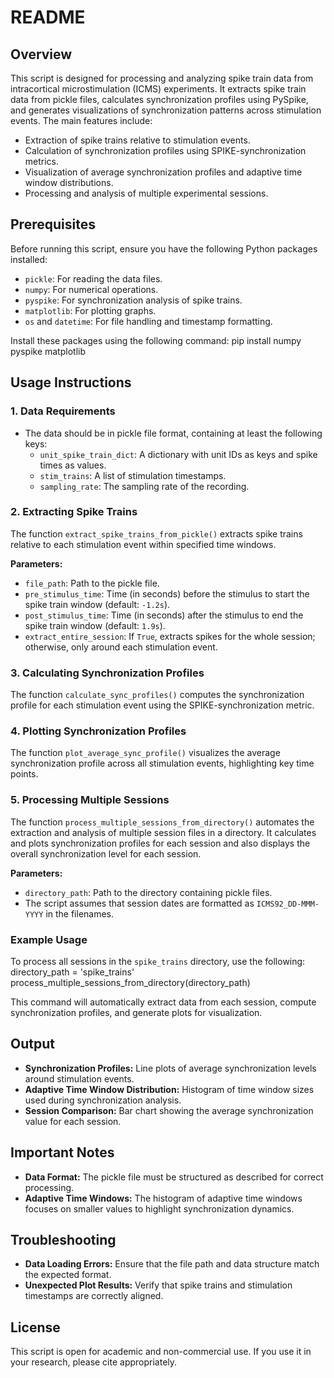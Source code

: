 # README

## Overview
This script is designed for processing and analyzing spike train data from intracortical microstimulation (ICMS) experiments. It extracts spike train data from pickle files, calculates synchronization profiles using PySpike, and generates visualizations of synchronization patterns across stimulation events. The main features include:
- Extraction of spike trains relative to stimulation events.
- Calculation of synchronization profiles using SPIKE-synchronization metrics.
- Visualization of average synchronization profiles and adaptive time window distributions.
- Processing and analysis of multiple experimental sessions.

## Prerequisites
Before running this script, ensure you have the following Python packages installed:
- `pickle`: For reading the data files.
- `numpy`: For numerical operations.
- `pyspike`: For synchronization analysis of spike trains.
- `matplotlib`: For plotting graphs.
- `os` and `datetime`: For file handling and timestamp formatting.

Install these packages using the following command:
pip install numpy pyspike matplotlib


## Usage Instructions

### 1. Data Requirements
- The data should be in pickle file format, containing at least the following keys:
  - `unit_spike_train_dict`: A dictionary with unit IDs as keys and spike times as values.
  - `stim_trains`: A list of stimulation timestamps.
  - `sampling_rate`: The sampling rate of the recording.

### 2. Extracting Spike Trains
The function `extract_spike_trains_from_pickle()` extracts spike trains relative to each stimulation event within specified time windows.

**Parameters:**
- `file_path`: Path to the pickle file.
- `pre_stimulus_time`: Time (in seconds) before the stimulus to start the spike train window (default: `-1.2s`).
- `post_stimulus_time`: Time (in seconds) after the stimulus to end the spike train window (default: `1.9s`).
- `extract_entire_session`: If `True`, extracts spikes for the whole session; otherwise, only around each stimulation event.

### 3. Calculating Synchronization Profiles
The function `calculate_sync_profiles()` computes the synchronization profile for each stimulation event using the SPIKE-synchronization metric.

### 4. Plotting Synchronization Profiles
The function `plot_average_sync_profile()` visualizes the average synchronization profile across all stimulation events, highlighting key time points.

### 5. Processing Multiple Sessions
The function `process_multiple_sessions_from_directory()` automates the extraction and analysis of multiple session files in a directory. It calculates and plots synchronization profiles for each session and also displays the overall synchronization level for each session.

**Parameters:**
- `directory_path`: Path to the directory containing pickle files.
- The script assumes that session dates are formatted as `ICMS92_DD-MMM-YYYY` in the filenames.

### Example Usage
To process all sessions in the `spike_trains` directory, use the following:
directory_path = 'spike_trains' process_multiple_sessions_from_directory(directory_path)


This command will automatically extract data from each session, compute synchronization profiles, and generate plots for visualization.

## Output
- **Synchronization Profiles:** Line plots of average synchronization levels around stimulation events.
- **Adaptive Time Window Distribution:** Histogram of time window sizes used during synchronization analysis.
- **Session Comparison:** Bar chart showing the average synchronization value for each session.

## Important Notes
- **Data Format:** The pickle file must be structured as described for correct processing.
- **Adaptive Time Windows:** The histogram of adaptive time windows focuses on smaller values to highlight synchronization dynamics.

## Troubleshooting
- **Data Loading Errors:** Ensure that the file path and data structure match the expected format.
- **Unexpected Plot Results:** Verify that spike trains and stimulation timestamps are correctly aligned.

## License
This script is open for academic and non-commercial use. If you use it in your research, please cite appropriately.

